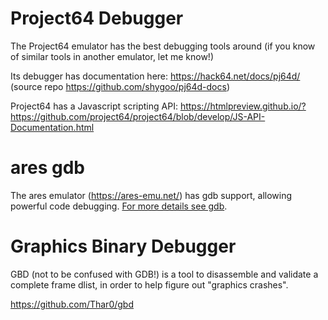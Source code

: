 # Project64 Debugger

The Project64 emulator has the best debugging tools around (if you know of similar tools in another emulator, let me know!)

Its debugger has documentation here: https://hack64.net/docs/pj64d/
(source repo https://github.com/shygoo/pj64d-docs)

Project64 has a Javascript scripting API: https://htmlpreview.github.io/?https://github.com/project64/project64/blob/develop/JS-API-Documentation.html

# ares gdb

The ares emulator (https://ares-emu.net/) has gdb support, allowing powerful code debugging. [For more details see gdb](gdb/index.md).

# Graphics Binary Debugger

GBD (not to be confused with GDB!) is a tool to disassemble and validate a complete frame dlist, in order to help figure out "graphics crashes".

https://github.com/Thar0/gbd
